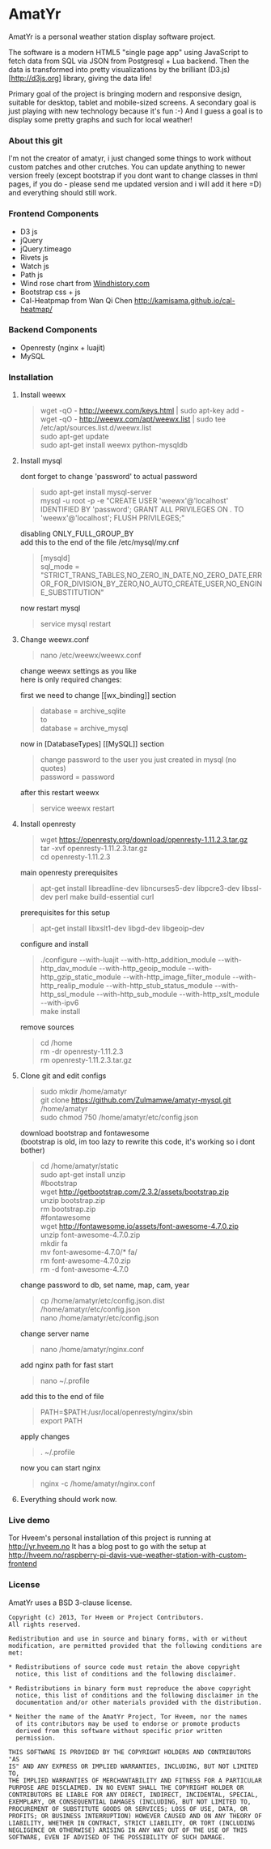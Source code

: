 # AmatYr

AmatYr is a personal weather station display software project.

The software is a modern HTML5 "single page app" using JavaScript to fetch data from SQL via JSON from Postgresql + Lua backend. Then the data is transformed into pretty visualizations by the brilliant (D3.js)[http://d3js.org] library, giving the data life!

Primary goal of the project is bringing modern and responsive design, suitable for desktop, tablet and mobile-sized screens. A secondary goal is just playing with new technology because it's fun :-) And I guess a goal is to display some pretty graphs and such for local weather!

### About this git
I'm not the creator of amatyr, i just changed some things to work without custom patches and other crutches. You can update anything to newer version freely (except bootstrap if you dont want to change classes in thml pages, if you do - please send me updated version and i will add it here =D) and everything should still work.

### Frontend Components

-    D3 js
-    jQuery
-    jQuery.timeago
-    Rivets js
-    Watch js
-    Path js 
-    Wind rose chart from [Windhistory.com](http://windhistory.com/about.html)
-    Bootstrap css + js
-    Cal-Heatpmap from Wan Qi Chen <http://kamisama.github.io/cal-heatmap/>


### Backend Components

-   Openresty (nginx + luajit)
-   MySQL


### Installation

1. Install weewx

    > wget -qO - http://weewx.com/keys.html | sudo apt-key add -  
    wget -qO - http://weewx.com/apt/weewx.list | sudo tee /etc/apt/sources.list.d/weewx.list  
    sudo apt-get update  
    sudo apt-get install weewx python-mysqldb

2. Install mysql

    dont forget to change 'password' to actual password
    > sudo apt-get install mysql-server  
    mysql -u root -p -e "CREATE USER 'weewx'@'localhost' IDENTIFIED BY 'password'; GRANT ALL PRIVILEGES ON *.* TO 'weewx'@'localhost'; FLUSH PRIVILEGES;" 
    
    disabling ONLY_FULL_GROUP_BY  
    add this to the end of the file /etc/mysql/my.cnf  
    > [mysqld]  
    sql_mode = "STRICT_TRANS_TABLES,NO_ZERO_IN_DATE,NO_ZERO_DATE,ERROR_FOR_DIVISION_BY_ZERO,NO_AUTO_CREATE_USER,NO_ENGINE_SUBSTITUTION"  
    
    now restart mysql  
    > service mysql restart

3. Change weewx.conf

    > nano /etc/weewx/weewx.conf

    change weewx settings as you like  
    here is only required changes:

    first we need to change [[wx_binding]] section  
    >database = archive_sqlite  
    to  
    database = archive_mysql

    now in [DatabaseTypes] [[MySQL]] section
    >change password to the user you just created in mysql (no quotes)  
    password = password

    after this restart weewx
    >service weewx restart

4. Install openresty

    > wget https://openresty.org/download/openresty-1.11.2.3.tar.gz  
    tar -xvf openresty-1.11.2.3.tar.gz  
    cd openresty-1.11.2.3  

    main openresty prerequisites  
    > apt-get install libreadline-dev libncurses5-dev libpcre3-dev libssl-dev perl make build-essential curl
    
    prerequisites for this setup
    >apt-get install libxslt1-dev libgd-dev libgeoip-dev

    configure and install
    >./configure --with-luajit  --with-http_addition_module --with-http_dav_module --with-http_geoip_module --with-http_gzip_static_module --with-http_image_filter_module --with-http_realip_module --with-http_stub_status_module --with-http_ssl_module --with-http_sub_module --with-http_xslt_module --with-ipv6  
    make install

    remove sources
    >cd /home  
    rm -dr openresty-1.11.2.3  
    rm openresty-1.11.2.3.tar.gz  

5. Clone git and edit configs

    >sudo mkdir /home/amatyr  
    git clone https://github.com/Zulmamwe/amatyr-mysql.git /home/amatyr  
    sudo chmod 750 /home/amatyr/etc/config.json

    download bootstrap and fontawesome  
    (bootstrap is old, im too lazy to rewrite this code, it's working so i dont bother)
    >cd /home/amatyr/static  
    sudo apt-get install unzip  
    #bootstrap  
    wget http://getbootstrap.com/2.3.2/assets/bootstrap.zip  
    unzip bootstrap.zip  
    rm bootstrap.zip  
    #fontawesome  
    wget http://fontawesome.io/assets/font-awesome-4.7.0.zip  
    unzip font-awesome-4.7.0.zip  
    mkdir fa  
    mv font-awesome-4.7.0/* fa/  
    rm font-awesome-4.7.0.zip  
    rm -d font-awesome-4.7.0  

    change password to db, set name, map, cam, year
    >cp /home/amatyr/etc/config.json.dist /home/amatyr/etc/config.json  
    nano /home/amatyr/etc/config.json

    change server name
    >nano /home/amatyr/nginx.conf

    add nginx path for fast start
    >nano ~/.profile  
    
    add this to the end of file
    >PATH=$PATH:/usr/local/openresty/nginx/sbin  
    export PATH

    apply changes
    >. ~/.profile
    
    now you can start nginx
    > nginx -c /home/amatyr/nginx.conf

6. Everything should work now.

### Live demo

Tor Hveem's personal installation of this project is running at <http://yr.hveem.no>
It has a blog post to go with the setup at <http://hveem.no/raspberry-pi-davis-vue-weather-station-with-custom-frontend>

### License

AmatYr uses a BSD 3-clause license.

    Copyright (c) 2013, Tor Hveem or Project Contributors.
    All rights reserved.

    Redistribution and use in source and binary forms, with or without
    modification, are permitted provided that the following conditions are
    met:

    * Redistributions of source code must retain the above copyright
      notice, this list of conditions and the following disclaimer.

    * Redistributions in binary form must reproduce the above copyright
      notice, this list of conditions and the following disclaimer in the
      documentation and/or other materials provided with the distribution.

    * Neither the name of the AmatYr Project, Tor Hveem, nor the names
      of its contributors may be used to endorse or promote products
      derived from this software without specific prior written
      permission.

    THIS SOFTWARE IS PROVIDED BY THE COPYRIGHT HOLDERS AND CONTRIBUTORS "AS
    IS" AND ANY EXPRESS OR IMPLIED WARRANTIES, INCLUDING, BUT NOT LIMITED TO,
    THE IMPLIED WARRANTIES OF MERCHANTABILITY AND FITNESS FOR A PARTICULAR
    PURPOSE ARE DISCLAIMED. IN NO EVENT SHALL THE COPYRIGHT HOLDER OR
    CONTRIBUTORS BE LIABLE FOR ANY DIRECT, INDIRECT, INCIDENTAL, SPECIAL,
    EXEMPLARY, OR CONSEQUENTIAL DAMAGES (INCLUDING, BUT NOT LIMITED TO,
    PROCUREMENT OF SUBSTITUTE GOODS OR SERVICES; LOSS OF USE, DATA, OR
    PROFITS; OR BUSINESS INTERRUPTION) HOWEVER CAUSED AND ON ANY THEORY OF
    LIABILITY, WHETHER IN CONTRACT, STRICT LIABILITY, OR TORT (INCLUDING
    NEGLIGENCE OR OTHERWISE) ARISING IN ANY WAY OUT OF THE USE OF THIS
    SOFTWARE, EVEN IF ADVISED OF THE POSSIBILITY OF SUCH DAMAGE.
